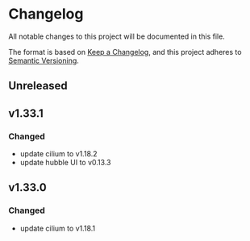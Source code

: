 # Changelog

All notable changes to this project will be documented in this file.

The format is based on [Keep a Changelog](https://keepachangelog.com/en/1.0.0/),
and this project adheres to [Semantic Versioning](https://semver.org/spec/v2.0.0.html).

## Unreleased

## v1.33.1

### Changed

- update cilium to v1.18.2
- update hubble UI to v0.13.3

## v1.33.0

### Changed

- update cilium to v1.18.1
